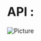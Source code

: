 # API : 

<img src="https://github.com/1Ahmedzedan/js_cheat_sheet/assets/116225212/17115824-605a-457e-bb08-6f6076ec176b" alt="Picture" style="display: block; margin: 0 auto" />

